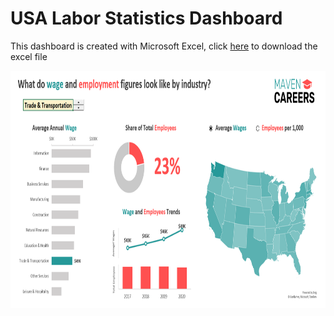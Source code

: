 # USA Labor Statistics Dashboard

This dashboard is created with Microsoft Excel, click [here](https://downgit.github.io/#/home?url=https://github.com/fikrionii/USA-Labor-Statistics/blob/main/USA_Labor_Statistics_Dashboard.xlsx) to download the excel file

<p align="center">
  <img src="https://github.com/fikrionii/USA-Labor-Statistics/blob/main/USA_Labor_Statistics.PNG" width="1200" height="380" />
